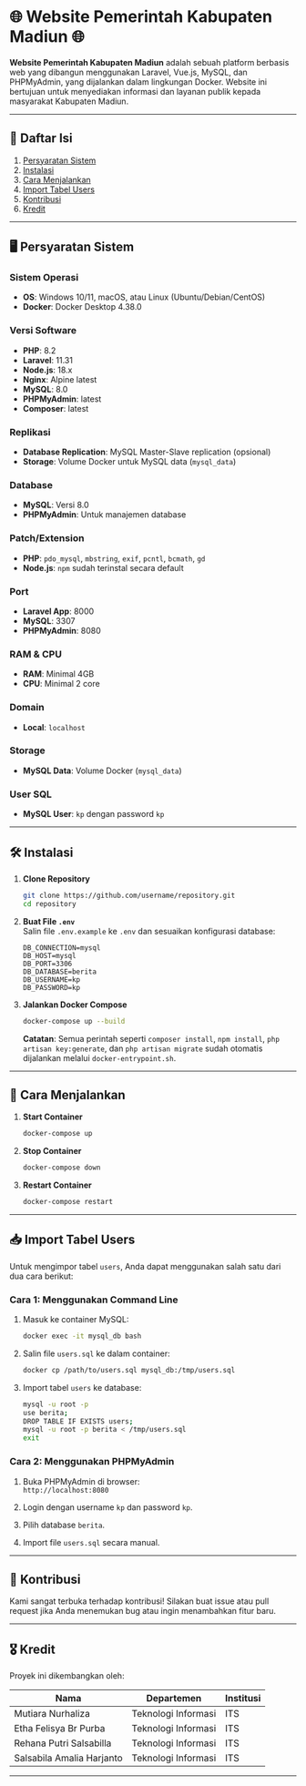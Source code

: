 # 🌐 Website Pemerintah Kabupaten Madiun 🌐

**Website Pemerintah Kabupaten Madiun** adalah sebuah platform berbasis web yang dibangun menggunakan Laravel, Vue.js, MySQL, dan PHPMyAdmin, yang dijalankan dalam lingkungan Docker. Website ini bertujuan untuk menyediakan informasi dan layanan publik kepada masyarakat Kabupaten Madiun.

---

## 📁 Daftar Isi
1. [Persyaratan Sistem](#-persyaratan-sistem)
2. [Instalasi](#-instalasi)
3. [Cara Menjalankan](#-cara-menjalankan)
4. [Import Tabel Users](#-import-tabel-users)
5. [Kontribusi](#-kontribusi)
6. [Kredit](#-kredit)

---

## 🖥️ Persyaratan Sistem

### Sistem Operasi
- **OS**: Windows 10/11, macOS, atau Linux (Ubuntu/Debian/CentOS)  
- **Docker**: Docker Desktop 4.38.0

### Versi Software
- **PHP**: 8.2
- **Laravel**: 11.31
- **Node.js**: 18.x
- **Nginx**: Alpine latest
- **MySQL**: 8.0
- **PHPMyAdmin**: latest
- **Composer**: latest

### Replikasi
- **Database Replication**: MySQL Master-Slave replication (opsional)  
- **Storage**: Volume Docker untuk MySQL data (`mysql_data`)  

### Database
- **MySQL**: Versi 8.0  
- **PHPMyAdmin**: Untuk manajemen database  

### Patch/Extension
- **PHP**: `pdo_mysql`, `mbstring`, `exif`, `pcntl`, `bcmath`, `gd`  
- **Node.js**: `npm` sudah terinstal secara default

### Port
- **Laravel App**: 8000  
- **MySQL**: 3307  
- **PHPMyAdmin**: 8080  

### RAM & CPU
- **RAM**: Minimal 4GB  
- **CPU**: Minimal 2 core  

### Domain
- **Local**: `localhost`  

### Storage
- **MySQL Data**: Volume Docker (`mysql_data`)  

### User SQL
- **MySQL User**: `kp` dengan password `kp`  
---

## 🛠️ Instalasi

1. **Clone Repository**  
   ```bash
   git clone https://github.com/username/repository.git
   cd repository
   ```

2. **Buat File `.env`**  
   Salin file `.env.example` ke `.env` dan sesuaikan konfigurasi database:  
   ```env
   DB_CONNECTION=mysql
   DB_HOST=mysql
   DB_PORT=3306
   DB_DATABASE=berita
   DB_USERNAME=kp
   DB_PASSWORD=kp
   ```

3. **Jalankan Docker Compose**  
   ```bash
   docker-compose up --build
   ```
   **Catatan**: Semua perintah seperti `composer install`, `npm install`, `php artisan key:generate`, dan `php artisan migrate` sudah otomatis dijalankan melalui `docker-entrypoint.sh`.

---

## 🚀 Cara Menjalankan

1. **Start Container**  
   ```bash
   docker-compose up
   ```

2. **Stop Container**  
   ```bash
   docker-compose down
   ```

3. **Restart Container**  
   ```bash
   docker-compose restart
   ```

---

## 📥 Import Tabel Users

Untuk mengimpor tabel `users`, Anda dapat menggunakan salah satu dari dua cara berikut:

### Cara 1: Menggunakan Command Line
1. Masuk ke container MySQL:  
   ```bash
   docker exec -it mysql_db bash
   ```

2. Salin file `users.sql` ke dalam container:  
   ```bash
   docker cp /path/to/users.sql mysql_db:/tmp/users.sql
   ```

3. Import tabel `users` ke database:  
   ```bash
   mysql -u root -p
   use berita;
   DROP TABLE IF EXISTS users;
   mysql -u root -p berita < /tmp/users.sql
   exit
   ```

### Cara 2: Menggunakan PHPMyAdmin
1. Buka PHPMyAdmin di browser:  
   `http://localhost:8080`

2. Login dengan username `kp` dan password `kp`.

3. Pilih database `berita`.

4. Import file `users.sql` secara manual.

---

## 🤝 Kontribusi

Kami sangat terbuka terhadap kontribusi! Silakan buat issue atau pull request jika Anda menemukan bug atau ingin menambahkan fitur baru.

---

## 🎖️ Kredit

Proyek ini dikembangkan oleh:

| Nama                        | Departemen                 | Institusi |
|-----------------------------|---------------------------|-----------|
| Mutiara Nurhaliza           | Teknologi Informasi       | ITS       |
| Etha Felisya Br Purba       | Teknologi Informasi       | ITS       |
| Rehana Putri Salsabilla     | Teknologi Informasi       | ITS       |
| Salsabila Amalia Harjanto   | Teknologi Informasi       | ITS       |

---

